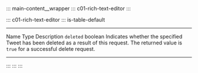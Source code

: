 ::: main-content__wrapper
::: c01-rich-text-editor
:::

::: c01-rich-text-editor
::: is-table-default
  ------------- --------- -----------------------------------------------------------------------------------------------------------------------------------------------------
  Name          Type      Description
  ` deleted `   boolean   Indicates whether the specified Tweet has been deleted as a result of this request. The returned value is ` true ` for a successful delete request.
  ------------- --------- -----------------------------------------------------------------------------------------------------------------------------------------------------
:::
:::
:::
